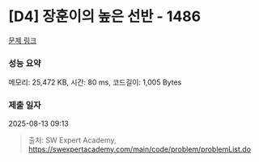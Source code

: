 # [D4] 장훈이의 높은 선반 - 1486 

[문제 링크](https://swexpertacademy.com/main/code/problem/problemDetail.do?contestProbId=AV2b7Yf6ABcBBASw) 

### 성능 요약

메모리: 25,472 KB, 시간: 80 ms, 코드길이: 1,005 Bytes

### 제출 일자

2025-08-13 09:13



> 출처: SW Expert Academy, https://swexpertacademy.com/main/code/problem/problemList.do